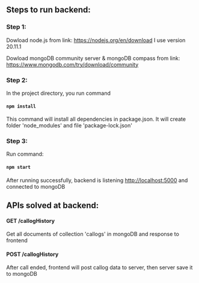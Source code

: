 ## Steps to run backend:

### Step 1:
Dowload node.js from link: https://nodejs.org/en/download
I use version 20.11.1

Dowload mongoDB community server & mongoDB compass from link:
https://www.mongodb.com/try/download/community

### Step 2:
In the project directory, you run command
#### `npm install`
This command will install all dependencies in package.json.
It will create folder 'node_modules' and file 'package-lock.json'

### Step 3:
Run command:
#### `npm start`
After running successfully, backend is listening [http://localhost:5000](http://localhost:5000) and connected to mongoDB


## APIs solved at backend:

#### GET /callogHistory
Get all documents of collection 'callogs' in mongoDB and response to frontend

#### POST /callogHistory
After call ended, frontend will post callog data to server, then server save it to mongoDB